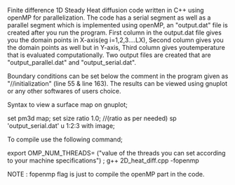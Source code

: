 Finite difference 1D Steady Heat diffusion code written in C++ using openMP for parallelization. 
The code has a serial segment as well as a parallel segment which is implemented using openMP, an "output.dat" file is created after you run the program. 
First column in the output.dat file gives you the domain points in X-axis(eg i=1,2,3....LX), Second column gives you the domain points as well but in Y-axis, Third column gives youtemperature that is evaluated computationally.
Two output files are created that are "output_parallel.dat" and "output_serial.dat".

Boundary conditions can be set below the comment in the program given as "//initialization" (line 55 & line 163). 
The results can be viewed using gnuplot or any other softwares of users choice.

Syntax to view a surface map on gnuplot;

set pm3d map;
set size ratio 1.0; //(ratio as per needed)
sp 'output_serial.dat' u 1:2:3 with image;


To compile use the following command;

export OMP_NUM_THREADS= ("value of the threads you can set according to your machine specifications")
; g++ 2D_heat_diff.cpp -fopenmp

NOTE : fopenmp flag is just to compile the openMP part in the code.
